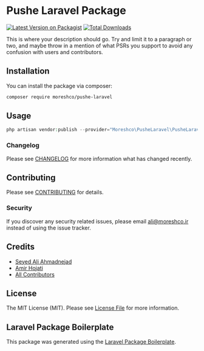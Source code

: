 # Pushe Laravel Package

[![Latest Version on Packagist](https://img.shields.io/packagist/v/moreshco/pushe-laravel.svg?style=flat-square)](https://packagist.org/packages/moreshco/pushe-laravel)
[![Total Downloads](https://img.shields.io/packagist/dt/moreshco/pushe-laravel?style=social)](https://packagist.org/packages/moreshco/pushe-laravel)

This is where your description should go. Try and limit it to a paragraph or two, and maybe throw in a mention of what PSRs you support to avoid any confusion with users and contributors.

## Installation

You can install the package via composer:

```bash
composer require moreshco/pushe-laravel
```

## Usage

``` php
php artisan vendor:publish --provider="Moreshco\PusheLaravel\PusheLaravelServiceProvider" --tag="config"
```

### Changelog

Please see [CHANGELOG](CHANGELOG.md) for more information what has changed recently.

## Contributing

Please see [CONTRIBUTING](CONTRIBUTING.md) for details.

### Security

If you discover any security related issues, please email ali@moreshco.ir instead of using the issue tracker.

## Credits

- [Seyed Ali Ahmadnejad](https://github.com/saahmadnejad)
- [Amir Hojati](https://gitlab.com/amir_a)
- [All Contributors](../../contributors)

## License

The MIT License (MIT). Please see [License File](LICENSE.md) for more information.

## Laravel Package Boilerplate

This package was generated using the [Laravel Package Boilerplate](https://laravelpackageboilerplate.com).
